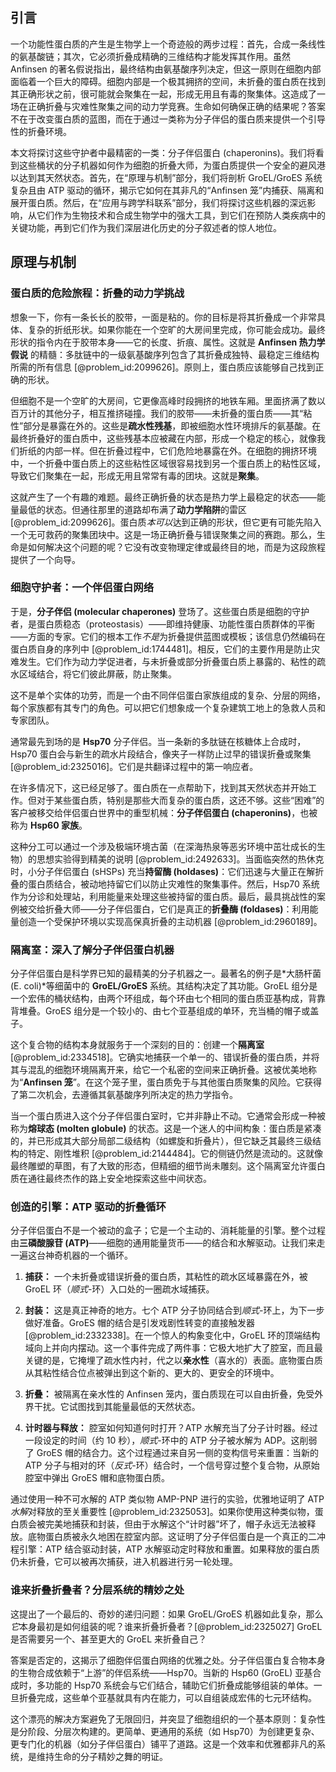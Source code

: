 ## 引言
一个功能性蛋白质的产生是生物学上一个奇迹般的两步过程：首先，合成一条线性的氨基酸链；其次，它必须折叠成精确的三维结构才能发挥其作用。虽然 Anfinsen 的著名假说指出，最终结构由氨基酸序列决定，但这一原则在细胞内部面临着一个巨大的障碍。细胞内部是一个极其拥挤的空间，未折叠的蛋白质在找到其正确形状之前，很可能就会聚集在一起，形成无用且有毒的聚集体。这造成了一场在正确折叠与灾难性聚集之间的动力学竞赛。生命如何确保正确的结果呢？答案不在于改变蛋白质的蓝图，而在于通过一类称为分子伴侣的蛋白质来提供一个引导性的折叠环境。

本文将探讨这些守护者中最精密的一类：分子伴侣蛋白 (chaperonins)。我们将看到这些桶状的分子机器如何作为细胞的折叠大师，为蛋白质提供一个安全的避风港以达到其天然状态。首先，在“原理与机制”部分，我们将剖析 GroEL/GroES 系统复杂且由 ATP 驱动的循环，揭示它如何在其非凡的“Anfinsen 笼”内捕获、隔离和展开蛋白质。然后，在“应用与跨学科联系”部分，我们将探讨这些机器的深远影响，从它们作为生物技术和合成生物学中的强大工具，到它们在预防人类疾病中的关键功能，再到它们作为我们深层进化历史的分子叙述者的惊人地位。

## 原理与机制

### 蛋白质的危险旅程：折叠的动力学挑战

想象一下，你有一条长长的胶带，一面是粘的。你的目标是将其折叠成一个非常具体、复杂的折纸形状。如果你能在一个空旷的大房间里完成，你可能会成功。最终形状的指令内在于胶带本身——它的长度、折痕、属性。这就是 **Anfinsen 热力学假说** 的精髓：多肽链中的一级氨基酸序列包含了其折叠成独特、最稳定三维结构所需的所有信息 [@problem_id:2099626]。原则上，蛋白质应该能够自己找到正确的形状。

但细胞不是一个空旷的大房间，它更像高峰时段拥挤的地铁车厢。里面挤满了数以百万计的其他分子，相互推挤碰撞。我们的胶带——未折叠的蛋白质——其“粘性”部分是暴露在外的。这些是**疏水性残基**，即被细胞水性环境排斥的氨基酸。在最终折叠好的蛋白质中，这些残基本应被藏在内部，形成一个稳定的核心，就像我们折纸的内部一样。但在折叠过程中，它们危险地暴露在外。在细胞的拥挤环境中，一个折叠中蛋白质上的这些粘性区域很容易找到另一个蛋白质上的粘性区域，导致它们聚集在一起，形成无用且常常有毒的团块。这就是**聚集**。

这就产生了一个有趣的难题。最终正确折叠的状态是热力学上最稳定的状态——能量最低的状态。但通往那里的道路却布满了**动力学陷阱**的雷区 [@problem_id:2099626]。蛋白质*本可以*达到正确的形状，但它更有可能先陷入一个无可救药的聚集团块中。这是一场正确折叠与错误聚集之间的赛跑。那么，生命是如何解决这个问题的呢？它没有改变物理定律或最终目的地，而是为这段旅程提供了一个向导。

### 细胞守护者：一个伴侣蛋白网络

于是，**分子伴侣 (molecular chaperones)** 登场了。这些蛋白质是细胞的守护者，是蛋白质稳态（proteostasis）——即维持健康、功能性蛋白质群体的平衡——方面的专家。它们的根本工作*不是*为折叠提供蓝图或模板；该信息仍然编码在蛋白质自身的序列中 [@problem_id:1744481]。相反，它们的主要作用是防止灾难发生。它们作为动力学促进者，与未折叠或部分折叠蛋白质上暴露的、粘性的疏水区域结合，将它们彼此屏蔽，防止聚集。

这不是单个实体的功劳，而是一个由不同伴侣蛋白家族组成的复杂、分层的网络，每个家族都有其专门的角色。可以把它们想象成一个复杂建筑工地上的急救人员和专家团队。

通常最先到场的是 **Hsp70** 分子伴侣。当一条新的多肽链在核糖体上合成时，Hsp70 蛋白会与新生的疏水片段结合，像夹子一样防止过早的错误折叠或聚集 [@problem_id:2325016]。它们是共翻译过程中的第一响应者。

在许多情况下，这已经足够了。蛋白质在一点帮助下，找到其天然状态并开始工作。但对于某些蛋白质，特别是那些大而复杂的蛋白质，这还不够。这些“困难”的客户被移交给伴侣蛋白世界中的重型机械：**分子伴侣蛋白 (chaperonins)**，也被称为 **Hsp60 家族**。

这种分工可以通过一个涉及极端环境古菌（在深海热泉等恶劣环境中茁壮成长的生物）的思想实验得到精美的说明 [@problem_id:2492633]。当面临突然的热休克时，小分子伴侣蛋白 (sHSPs) 充当**持留酶 (holdases)**：它们迅速与大量正在解折叠的蛋白质结合，被动地持留它们以防止灾难性的聚集事件。然后，Hsp70 系统作为分诊和处理站，利用能量来处理这些被持留的蛋白质。最后，最具挑战性的案例被交给折叠大师——分子伴侣蛋白，它们是真正的**折叠酶 (foldases)**：利用能量创造一个受保护环境以实现高保真折叠的主动机器 [@problem_id:2960189]。

### 隔离室：深入了解分子伴侣蛋白机器

分子伴侣蛋白是科学界已知的最精美的分子机器之一。最著名的例子是*大肠杆菌 (E. coli)*等细菌中的 **GroEL/GroES** 系统。其结构决定了其功能。GroEL 组分是一个宏伟的桶状结构，由两个环组成，每个环由七个相同的蛋白质亚基构成，背靠背堆叠。GroES 组分是一个较小的、由七个亚基组成的单环，充当桶的帽子或盖子。

这个复合物的结构本身就服务于一个深刻的目的：创建一个**隔离室** [@problem_id:2334518]。它确实地捕获一个单一的、错误折叠的蛋白质，并将其与混乱的细胞环境隔离开来，给它一个私密的空间来正确折叠。这被优美地称为“**Anfinsen 笼**”。在这个笼子里，蛋白质免于与其他蛋白质聚集的风险。它获得了第二次机会，去遵循其氨基酸序列所决定的热力学指令。

当一个蛋白质进入这个分子伴侣蛋白室时，它并非静止不动。它通常会形成一种被称为**熔球态 (molten globule)** 的状态。这是一个迷人的中间构象：蛋白质是紧凑的，并已形成其大部分局部二级结构（如螺旋和折叠片），但它缺乏其最终三级结构的特定、刚性堆积 [@problem_id:2144484]。它的侧链仍然是流动的。这就像最终雕塑的草图，有了大致的形态，但精细的细节尚未雕刻。这个隔离室允许蛋白质在通往最终杰作的路上安全地探索这些中间状态。

### 创造的引擎：ATP 驱动的折叠循环

分子伴侣蛋白不是一个被动的盒子；它是一个主动的、消耗能量的引擎。整个过程由**三磷酸腺苷 (ATP)**——细胞的通用能量货币——的结合和水解驱动。让我们来走一遍这台神奇机器的一个循环。

1.  **捕获：** 一个未折叠或错误折叠的蛋白质，其粘性的疏水区域暴露在外，被 GroEL 环（*顺式*-环）入口处的一圈疏水域捕获。

2.  **封装：** 这是真正神奇的地方。七个 ATP 分子协同结合到*顺式*-环上，为下一步做好准备。GroES 帽的结合是引发戏剧性转变的直接触发器 [@problem_id:2332338]。在一个惊人的构象变化中，GroEL 环的顶端结构域向上并向内摆动。这一个事件完成了两件事：它极大地扩大了腔室，而且最关键的是，它掩埋了疏水性内衬，代之以**亲水性**（喜水的）表面。底物蛋白质从其粘性结合位点被弹出到这个新的、更大的、更安全的环境中。

3.  **折叠：** 被隔离在亲水性的 Anfinsen 笼内，蛋白质现在可以自由折叠，免受外界干扰。它试图找到其能量最低的天然状态。

4.  **计时器与释放：** 腔室如何知道何时打开？ATP 水解充当了分子计时器。经过一段设定的时间（约 10 秒），*顺式*-环中的 ATP 分子被水解为 ADP。这削弱了 GroES 帽的结合力。这个过程通过来自另一侧的变构信号来重置：当新的 ATP 分子与相对的环（*反式*-环）结合时，一个信号穿过整个复合物，从原始腔室中弹出 GroES 帽和底物蛋白质。

通过使用一种不可水解的 ATP 类似物 AMP-PNP 进行的实验，优雅地证明了 ATP *水解*对释放的至关重要性 [@problem_id:2325053]。如果你使用这种类似物，蛋白质会被完美地捕获和封装，但由于水解这个“计时器”坏了，帽子永远无法被释放。底物蛋白质被永久地困在腔室内部。这证明了分子伴侣蛋白是一个真正的二冲程引擎：ATP 结合驱动封装，ATP 水解驱动定时释放和重置。如果释放的蛋白质仍未折叠，它可以被再次捕获，进入机器进行另一轮处理。

### 谁来折叠折叠者？分层系统的精妙之处

这提出了一个最后的、奇妙的递归问题：如果 GroEL/GroES 机器如此复杂，那么*它*本身最初是如何组装的呢？谁来折叠折叠者？[@problem_id:2325027] GroEL 是否需要另一个、甚至更大的 GroEL 来折叠自己？

答案是否定的，这揭示了细胞伴侣蛋白网络的优雅之处。分子伴侣蛋白复合物本身的生物合成依赖于“上游”的伴侣系统——Hsp70。当新的 Hsp60 (GroEL) 亚基合成时，多功能的 Hsp70 系统会与它们结合，辅助它们折叠成能够组装的单体。一旦折叠完成，这些单个亚基就具有内在能力，可以自组装成宏伟的七元环结构。

这个漂亮的解决方案避免了无限回归，并突显了细胞组织的一个基本原则：复杂性是分阶段、分层次构建的。更简单、更通用的系统（如 Hsp70）为创建更复杂、更专门化的机器（如分子伴侣蛋白）铺平了道路。这是一个效率和优雅都非凡的系统，是维持生命的分子精妙之舞的明证。

